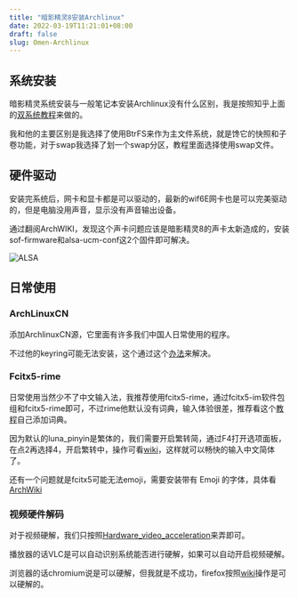 ```yaml
---
title: "暗影精灵8安装Archlinux"
date: 2022-03-19T11:21:01+08:00
draft: false
slug: Omen-Archlinux
---
```


## 系统安装

暗影精灵系统安装与一般笔记本安装Archlinux没有什么区别，我是按照知乎上面的[双系统教程](https://zhuanlan.zhihu.com/p/138951848)来做的。

我和他的主要区别是我选择了使用BtrFS来作为主文件系统，就是馋它的快照和子卷功能，对于swap我选择了划一个swap分区，教程里面选择使用swap文件。

## 硬件驱动

安装完系统后，网卡和显卡都是可以驱动的，最新的wif6E网卡也是可以完美驱动的，但是电脑没用声音，显示没有声音输出设备。

通过翻阅ArchWIKI，发现这个声卡问题应该是暗影精灵8的声卡太新造成的，安装sof-firmware和alsa-ucm-conf这2个固件即可解决。

![ALSA](https://b2.xiaoxi404.com/img/ALSA.webp)

## 日常使用

### ArchLinuxCN
添加ArchlinuxCN源，它里面有许多我们中国人日常使用的程序。

不过他的keyring可能无法安装，这个通过这个[办法](https://www.archlinuxcn.org/gnupg-2-1-and-the-pacman-keyring/)来解决。


### Fcitx5-rime
日常使用当然少不了中文输入法，我推荐使用fcitx5-rime，通过fcitx5-im软件包组和fcitx5-rime即可，不过rime他默认没有词典，输入体验很差，推荐看这个[教程](https://zhuanlan.zhihu.com/p/287774005)自己添加词典。

因为默认的luna_pinyin是繁体的，我们需要开启繁转简，通过F4打开选项面板，在点2再选择4，开启繁转中，操作可看[wiki](https://wiki.archlinux.org/title/Rime_(%E7%AE%80%E4%BD%93%E4%B8%AD%E6%96%87)#%E4%BD%BF%E7%94%A8)，这样就可以畅快的输入中文简体了。

还有一个问题就是fcitx5可能无法emoji，需要安装带有 Emoji 的字体，具体看[ArchWiki](https://wiki.archlinux.org/title/Fcitx5_(%E7%AE%80%E4%BD%93%E4%B8%AD%E6%96%87))

### 视频硬件解码

对于视频硬解，我们只按照[Hardware_video_acceleration](https://wiki.archlinux.org/title/Hardware_video_acceleration)来弄即可。

播放器的话VLC是可以自动识别系统能否进行硬解，如果可以自动开启视频硬解。

浏览器的话chromium说是可以硬解，但我就是不成功，firefox按照[wiki](https://wiki.archlinux.org/title/Firefox#Hardware_video_acceleration)操作是可以硬解的。